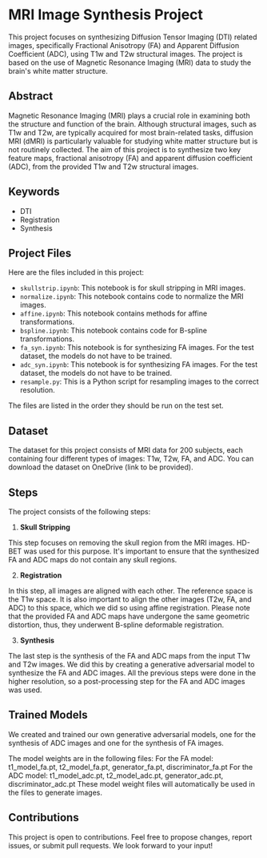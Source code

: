 # MRI Image Synthesis Project

This project focuses on synthesizing Diffusion Tensor Imaging (DTI) related images, specifically Fractional Anisotropy (FA) and Apparent Diffusion Coefficient (ADC), using T1w and T2w structural images. The project is based on the use of Magnetic Resonance Imaging (MRI) data to study the brain's white matter structure.

## Abstract

Magnetic Resonance Imaging (MRI) plays a crucial role in examining both the structure and function of the brain. Although structural images, such as T1w and T2w, are typically acquired for most brain-related tasks, diffusion MRI (dMRI) is particularly valuable for studying white matter structure but is not routinely collected. The aim of this project is to synthesize two key feature maps, fractional anisotropy (FA) and apparent diffusion coefficient (ADC), from the provided T1w and T2w structural images.

## Keywords

* DTI
* Registration
* Synthesis

## Project Files

Here are the files included in this project:

* `skullstrip.ipynb`: This notebook is for skull stripping in MRI images.
* `normalize.ipynb`: This notebook contains code to normalize the MRI images.
* `affine.ipynb`: This notebook contains methods for affine transformations.
* `bspline.ipynb`: This notebook contains code for B-spline transformations.
* `fa_syn.ipynb`: This notebook is for synthesizing FA images. For the test dataset, the models do not have to be trained.
* `adc_syn.ipynb`: This notebook is for synthesizing FA images. For the test dataset, the models do not have to be trained.
* `resample.py`: This is a Python script for resampling images to the correct resolution.

The files are listed in the order they should be run on the test set.

## Dataset

The dataset for this project consists of MRI data for 200 subjects, each containing four different types of images: T1w, T2w, FA, and ADC. You can download the dataset on OneDrive (link to be provided).

## Steps

The project consists of the following steps:

1. **Skull Stripping**

This step focuses on removing the skull region from the MRI images. HD-BET was used for this purpose. It's important to ensure that the synthesized FA and ADC maps do not contain any skull regions.

2. **Registration**

In this step, all images are aligned with each other. The reference space is the T1w space. It is also important to align the other images (T2w, FA, and ADC) to this space, which we did so using affine registration. Please note that the provided FA and ADC maps have undergone the same geometric distortion, thus, they underwent B-spline deformable registration.

3. **Synthesis**

The last step is the synthesis of the FA and ADC maps from the input T1w and T2w images. We did this by creating a generative adversarial model to synthesize the FA and ADC images. All the previous steps were done in the higher resolution, so a post-processing step for the FA and ADC images was used.

## Trained Models
We created and trained our own generative adversarial models, one for the synthesis of ADC images and one for the synthesis of FA images.

The model weights are in the following files: For the FA model: t1_model_fa.pt, t2_model_fa.pt, generator_fa.pt, discriminator_fa.pt For the ADC model: t1_model_adc.pt, t2_model_adc.pt, generator_adc.pt, discriminator_adc.pt These model weight files will automatically be used in the files to generate images.

## Contributions

This project is open to contributions. Feel free to propose changes, report issues, or submit pull requests. We look forward to your input!



